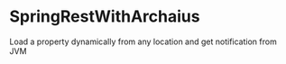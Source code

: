 # SpringRestWithArchaius
Load a property dynamically from any location and get notification from JVM
